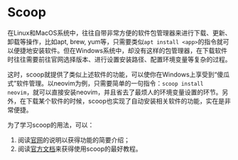 # Scoop

在Linux和MacOS系统中，往往自带非常方便的软件包管理器来进行下载、更新、卸载等操作，比如apt, brew, yum等，只需要类似`apt install <app>`的指令就可以便捷地安装软件。但在Windows系统中，却没有这样的包管理器，在下载软件时往往需要前往官网选择版本、进行设置安装路径、配置环境变量等复杂的过程。

这时，scoop就提供了类似上述软件的功能，可以使你在Windows上享受到“傻瓜式”软件管理。以neovim为例，只需要简单的一句指令：`scoop install neovim`，就可以直接安装neovim，并且省去了最烦人的环境变量设置的环节。另外，在下载某个软件的时候，scoop也实现了自动安装相关软件的功能，实在是非常便捷。

为了学习scoop的用法，可以：

1. 阅读[官网](https://scoop.sh/)的说明以获得功能的简要介绍；
2. 阅读[官方文档](https://github.com/ScoopInstaller/Scoop/wiki)来获得使用scoop的最好教程。
